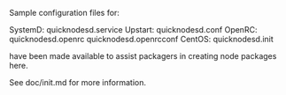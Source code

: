 Sample configuration files for:

SystemD: quicknodesd.service
Upstart: quicknodesd.conf
OpenRC:  quicknodesd.openrc
         quicknodesd.openrcconf
CentOS:  quicknodesd.init

have been made available to assist packagers in creating node packages here.

See doc/init.md for more information.
